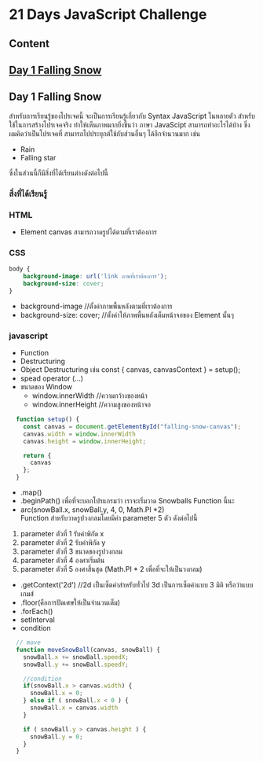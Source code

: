 # 21 Days JavaScript Challenge
## Content
## [Day 1 Falling Snow](#Day-1-Falling-Snow)




## Day 1 Falling Snow
สำหรับการเรียนรู้ของโปรเจคนี้ จะเป็นการเรียนรู้เกี่ยวกับ Syntax JavaScript ในหลายตัว สำหรับใช้ในการสร้างโปรเจคจริง ทำให้เห็นภาพมากยิ่งขึ้นว่า ภาษา JavaScipt สามารถทำอะไรได้บ้าง ซึ่งผมคิดว่าเป็นโปรเจคที่ สามารถไปประยุกต์ใช้กับส่วนอื่นๆ ได้อีกจำนวนมาก เช่น 
* Rain
* Falling star

ซึ่งในส่วนนี้ก็มีสิ่งที่ได้เรียนต่างดังต่อไปนี้ 

### สิ่งที่ได้เรียนรู้  
### HTML
- Element canvas สามารถวาดรูปได้ตามที่เราต้องการ

### CSS
```css
body {
    background-image: url('link ภาพที่เราต้องการ');
    background-size: cover;
}
```
* background-image //ตั้งค่าภาพพื้นหลังตามที่เราต้องการ  
* background-size: cover; //ตั้งค่าให้ภาพพื้นหลังเต็มหน้าจอของ Element นั้นๆ  

### javascript
- Function 
- Destructuring 
- Object Destructuring เช่น const { canvas, canvasContext } = setup();
- spead operator (...)
- ขนาดของ Window 
    * window.innerWidth //ความกว้างของหน้า
    * window.innerHeight //ความสูงของหน้าจอ
```js 
  function setup() {
    const canvas = document.getElementById("falling-snow-canvas");
    canvas.width = window.innerWidth
    canvas.height = window.innerHeight;

    return {
      canvas
    };
  }

```
- .map()
- .beginPath() เพื่อที่จะบอกโปรแกรมว่า เราจะเริ่มวาด Snowballs Function นี้นะ
- arc(snowBall.x, snowBall.y, 4, 0, Math.PI *2)   
Function สำหรับวาดรูปวงกลมโดยมีค่า parameter 5 ตัว ดังต่อไปนี้ 
1. parameter ตัวที่ 1 รับค่าพิกัด x
2. parameter ตัวที่ 2 รับค่าพิกัด y
3. parameter ตัวที่ 3 ขนาดของรูปวงกลม
4. parameter ตัวที่ 4 องศาเริ่มต้น
5. parameter ตัวที่ 5 องศาสิ้นสุด (Math.PI * 2 เพื่อที่จะให้เป็นวงกลม)
- .getContext('2d') //2d เป็นเซ็ตค่าสำหรับทั่วไป 3d เป็นการเซ็ตค่าแบบ 3 มิติ หรือว่าแบบเกมส์ 
- .floor(คือการปัดเศษให้เป็นจำนวนเต็ม)
- .forEach()
- setInterval 
- condition 
```javaScript 
  // move
  function moveSnowBall(canvas, snowBall) {
    snowBall.x += snowBall.speedX;
    snowBall.y += snowBall.speedY;

    //condition
    if(snowBall.x > canvas.width) {
      snowBall.x = 0;
    } else if ( snowBall.x < 0 ) {
      snowBall.x = canvas.width
    }

    if ( snowBall.y > canvas.height ) {
      snowBall.y = 0;
    }
  }
```
